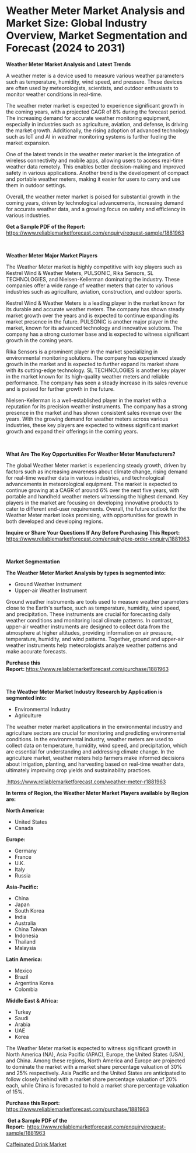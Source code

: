 <p><h1>Weather Meter Market Analysis and Market Size: Global Industry Overview, Market Segmentation and Forecast (2024 to 2031)</h1></p><p><strong>Weather Meter Market Analysis and Latest Trends</strong></p>
<p><p>A weather meter is a device used to measure various weather parameters such as temperature, humidity, wind speed, and pressure. These devices are often used by meteorologists, scientists, and outdoor enthusiasts to monitor weather conditions in real-time.</p><p>The weather meter market is expected to experience significant growth in the coming years, with a projected CAGR of 8% during the forecast period. The increasing demand for accurate weather monitoring equipment, especially in industries such as agriculture, aviation, and defense, is driving the market growth. Additionally, the rising adoption of advanced technology such as IoT and AI in weather monitoring systems is further fueling the market expansion.</p><p>One of the latest trends in the weather meter market is the integration of wireless connectivity and mobile apps, allowing users to access real-time weather data remotely. This enables better decision-making and improved safety in various applications. Another trend is the development of compact and portable weather meters, making it easier for users to carry and use them in outdoor settings.</p><p>Overall, the weather meter market is poised for substantial growth in the coming years, driven by technological advancements, increasing demand for accurate weather data, and a growing focus on safety and efficiency in various industries.</p></p>
<p><strong>Get a Sample PDF of the Report:&nbsp;</strong> <a href="https://www.reliablemarketforecast.com/enquiry/request-sample/1881963">https://www.reliablemarketforecast.com/enquiry/request-sample/1881963</a></p>
<p>&nbsp;</p>
<p><strong>Weather Meter Major Market Players</strong></p>
<p><p>The Weather Meter market is highly competitive with key players such as Kestrel Wind & Weather Meters, PULSONIC, Rika Sensors, SL TECHNOLOGIES, and Nielsen-Kellerman dominating the industry. These companies offer a wide range of weather meters that cater to various industries such as agriculture, aviation, construction, and outdoor sports.</p><p>Kestrel Wind & Weather Meters is a leading player in the market known for its durable and accurate weather meters. The company has shown steady market growth over the years and is expected to continue expanding its market presence in the future. PULSONIC is another major player in the market, known for its advanced technology and innovative solutions. The company has a strong customer base and is expected to witness significant growth in the coming years.</p><p>Rika Sensors is a prominent player in the market specializing in environmental monitoring solutions. The company has experienced steady growth in the market and is expected to further expand its market share with its cutting-edge technology. SL TECHNOLOGIES is another key player in the market known for its high-quality weather meters and reliable performance. The company has seen a steady increase in its sales revenue and is poised for further growth in the future.</p><p>Nielsen-Kellerman is a well-established player in the market with a reputation for its precision weather instruments. The company has a strong presence in the market and has shown consistent sales revenue over the years. With the growing demand for weather meters across various industries, these key players are expected to witness significant market growth and expand their offerings in the coming years.</p></p>
<p>&nbsp;</p>
<p><strong>What Are The Key Opportunities For Weather Meter Manufacturers?</strong></p>
<p><p>The global Weather Meter market is experiencing steady growth, driven by factors such as increasing awareness about climate change, rising demand for real-time weather data in various industries, and technological advancements in meteorological equipment. The market is expected to continue growing at a CAGR of around 6% over the next five years, with portable and handheld weather meters witnessing the highest demand. Key players in the market are focusing on developing innovative products to cater to different end-user requirements. Overall, the future outlook for the Weather Meter market looks promising, with opportunities for growth in both developed and developing regions.</p></p>
<p><strong>Inquire or Share Your Questions If Any Before Purchasing This Report:</strong> <a href="https://www.reliablemarketforecast.com/enquiry/pre-order-enquiry/1881963">https://www.reliablemarketforecast.com/enquiry/pre-order-enquiry/1881963</a></p>
<p>&nbsp;</p>
<p><strong>Market Segmentation</strong></p>
<p><strong>The Weather Meter Market Analysis by types is segmented into:</strong></p>
<p><ul><li>Ground Weather Instrument</li><li>Upper-air Weather Instrument</li></ul></p>
<p><p>Ground weather instruments are tools used to measure weather parameters close to the Earth's surface, such as temperature, humidity, wind speed, and precipitation. These instruments are crucial for forecasting daily weather conditions and monitoring local climate patterns. In contrast, upper-air weather instruments are designed to collect data from the atmosphere at higher altitudes, providing information on air pressure, temperature, humidity, and wind patterns. Together, ground and upper-air weather instruments help meteorologists analyze weather patterns and make accurate forecasts.</p></p>
<p><strong>Purchase this Report:&nbsp;</strong><a href="https://www.reliablemarketforecast.com/purchase/1881963">https://www.reliablemarketforecast.com/purchase/1881963</a></p>
<p>&nbsp;</p>
<p><strong>The Weather Meter Market Industry Research by Application is segmented into:</strong></p>
<p><ul><li>Environmental Industry</li><li>Agriculture</li></ul></p>
<p><p>The weather meter market applications in the environmental industry and agriculture sectors are crucial for monitoring and predicting environmental conditions. In the environmental industry, weather meters are used to collect data on temperature, humidity, wind speed, and precipitation, which are essential for understanding and addressing climate change. In the agriculture market, weather meters help farmers make informed decisions about irrigation, planting, and harvesting based on real-time weather data, ultimately improving crop yields and sustainability practices.</p></p>
<p><a href="https://www.reliablemarketforecast.com/weather-meter-r1881963">&nbsp;https://www.reliablemarketforecast.com/weather-meter-r1881963</a></p>
<p><strong>In terms of Region, the Weather Meter Market Players available by Region are:</strong></p>
<p>
    <p> <strong> North America: </strong>
        <ul>
            <li>United States</li>
            <li>Canada</li>
        </ul>
        </p> 
    <p> <strong> Europe: </strong>
        <ul>
            <li>Germany</li>
            <li>France</li>
            <li>U.K.</li>
            <li>Italy</li>
            <li>Russia</li>
        </ul>
        </p> 
    <p> <strong> Asia-Pacific: </strong>
        <ul>
            <li>China</li>
            <li>Japan</li>
            <li>South Korea</li>
            <li>India</li>
            <li>Australia</li>
            <li>China Taiwan</li>
            <li>Indonesia</li>
            <li>Thailand</li>
            <li>Malaysia</li>
        </ul>
        </p> 
    <p> <strong> Latin America: </strong>
        <ul>
            <li>Mexico</li>
            <li>Brazil</li>
            <li>Argentina Korea</li>
            <li>Colombia</li>
        </ul>
        </p> 
    <p> <strong> Middle East & Africa: </strong>
        <ul>
            <li>Turkey</li>
            <li>Saudi</li>
            <li>Arabia</li>
            <li>UAE</li>
            <li>Korea</li>
        </ul>
    </p>
    </p>
<p><p>The Weather Meter market is expected to witness significant growth in North America (NA), Asia Pacific (APAC), Europe, the United States (USA), and China. Among these regions, North America and Europe are projected to dominate the market with a market share percentage valuation of 30% and 25% respectively. Asia Pacific and the United States are anticipated to follow closely behind with a market share percentage valuation of 20% each, while China is forecasted to hold a market share percentage valuation of 15%.</p></p>
<p><strong>Purchase this Report: </strong><a href="https://www.reliablemarketforecast.com/purchase/1881963">https://www.reliablemarketforecast.com/purchase/1881963</a></p>
<p>&nbsp;<strong>Get a Sample PDF of the Report:&nbsp;&nbsp;</strong><a href="https://www.reliablemarketforecast.com/enquiry/request-sample/1881963">https://www.reliablemarketforecast.com/enquiry/request-sample/1881963</a></p>
<p><strong></strong></p>
<p><p><a href="https://github.com/belaayi865/Market-Research-Report-List-1/blob/main/caffeinated-drink-market.md">Caffeinated Drink Market</a></p></p>